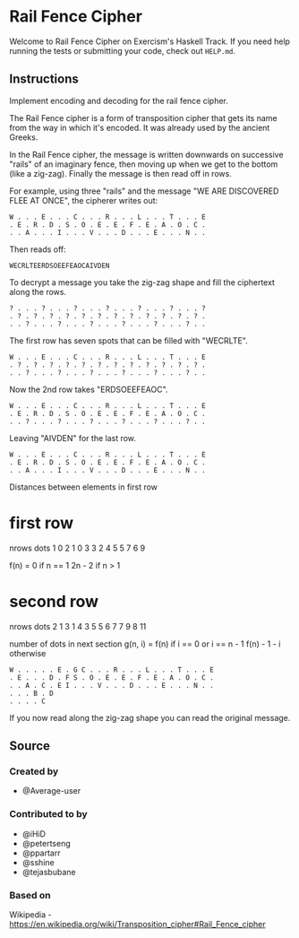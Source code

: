 # Rail Fence Cipher

Welcome to Rail Fence Cipher on Exercism's Haskell Track.
If you need help running the tests or submitting your code, check out `HELP.md`.

## Instructions

Implement encoding and decoding for the rail fence cipher.

The Rail Fence cipher is a form of transposition cipher that gets its name from
the way in which it's encoded. It was already used by the ancient Greeks.

In the Rail Fence cipher, the message is written downwards on successive "rails"
of an imaginary fence, then moving up when we get to the bottom (like a zig-zag).
Finally the message is then read off in rows.

For example, using three "rails" and the message "WE ARE DISCOVERED FLEE AT ONCE",
the cipherer writes out:

```text
W . . . E . . . C . . . R . . . L . . . T . . . E
. E . R . D . S . O . E . E . F . E . A . O . C .
. . A . . . I . . . V . . . D . . . E . . . N . .
```

Then reads off:

```text
WECRLTEERDSOEEFEAOCAIVDEN
```

To decrypt a message you take the zig-zag shape and fill the ciphertext along the rows.

```text
? . . . ? . . . ? . . . ? . . . ? . . . ? . . . ?
. ? . ? . ? . ? . ? . ? . ? . ? . ? . ? . ? . ? .
. . ? . . . ? . . . ? . . . ? . . . ? . . . ? . .
```

The first row has seven spots that can be filled with "WECRLTE".

```text
W . . . E . . . C . . . R . . . L . . . T . . . E
. ? . ? . ? . ? . ? . ? . ? . ? . ? . ? . ? . ? .
. . ? . . . ? . . . ? . . . ? . . . ? . . . ? . .
```

Now the 2nd row takes "ERDSOEEFEAOC".

```text
W . . . E . . . C . . . R . . . L . . . T . . . E
. E . R . D . S . O . E . E . F . E . A . O . C .
. . ? . . . ? . . . ? . . . ? . . . ? . . . ? . .
```

Leaving "AIVDEN" for the last row.

```text
W . . . E . . . C . . . R . . . L . . . T . . . E
. E . R . D . S . O . E . E . F . E . A . O . C .
. . A . . . I . . . V . . . D . . . E . . . N . .
```

Distances between elements in first row

first row
=========
nrows dots
1     0
2     1 0
3     3 2
4     5
5     7
6     9

f(n) =      0   if n == 1
       2n - 2   if n > 1

second row
==========
nrows dots
2     1
3     1
4     3
5     5
6     7
7     9
8     11


number of dots in next section
g(n, i) = f(n)          if i == 0 or i == n - 1
          f(n) - 1 - i  otherwise

```text
W . . . . . E . G C . . . R . . . L . . . T . . . E
. E . . . D . F S . O . E . E . F . E . A . O . C .
. . A . C . E I . . . V . . . D . . . E . . . N . .
. . . B . D
. . . . C
```

If you now read along the zig-zag shape you can read the original message.

## Source

### Created by

- @Average-user

### Contributed to by

- @iHiD
- @petertseng
- @ppartarr
- @sshine
- @tejasbubane

### Based on

Wikipedia - https://en.wikipedia.org/wiki/Transposition_cipher#Rail_Fence_cipher
